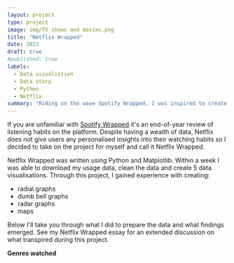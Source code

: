 ```yaml
---
layout: project
type: project
image: img/TV shows and movies.png
title: "Netflix Wrapped"
date: 2023
draft: true
#published: true
labels:
  - Data visualistion
  - Data story
  - Python
  - Netflix
summary: "Riding on the wave Spotify Wrapped, I was inspired to create 5 data visualisations which summarise my Netflix watching habits for 2023."
---
```

If you are unfamiliar with [Spotify Wrapped](https://en.wikipedia.org/wiki/Spotify_Wrapped) it's an end-of-year review of listening habits on the platform. Despite having a wealth of data, Netflix does not give users any personalised insights into their watching habits so I decided to take on the project for myself and call it Netflix Wrapped.

Netflix Wrapped was written using Python and Matplotlib. Within a week I was able to download my usage data, clean the data and create 5 data visualisations. Through this project, I gained experience with creating:
* radial graphs
* dumb bell graphs
* radar graphs
* maps

Below I'll take you through what I did to prepare the data and what findings emerged. See my Netflix Wrapped essay for an extended discussion on what transpired during this project.

**Genres watched**

<div style="display: flex; justify-content: center; align-items: center; height: 300vh;">
    <img width="400px" class="img-fluid" src="../img/netflix_genres.png">
</div>

<img width="600px" class="img-fluid" src="../img/netflix_genres.png">
Here I pulled the 27 genre categories used on the IMDB and categorised every title on my list into a primary genre and secondary genre where necessary. One title represents a unique TV show or Movie title. <\b> My top 5 favourite genres were Comedy, Documentary, Drama, Game-shows, with Thrillers, Crime and Animation tied for fifth place.                                                                                                                                                                                                                                 **Binge-watching 🍿** 

<div style="display: flex; justify-content: center; align-items: center; height: 100vh;">
    <img width="400px" class="rounded float-start pe-4" src="../img/netflix_radial_plot.png">
</div>

**Key Stats**                                                                                                                                - In 2023 I watched 450 unique titles.                                                                                                       - 67 of these were once-off shows or movies and 383 were episodes in a series.                                                               - Fastest watch time: 8 episodes in 1 day 🏁 

<div style="display: flex; justify-content: center; align-items: center; height: 100vh;">
    <img width="400px" class="rounded float-start pe-4" src="../img/netflix_fastest.png">
</div>

It’s well-known that many video streaming platforms like Netflix and Youtube are built to keep you watching so you could say binge-watching is a key marker of success for these platforms. And let’s just say the house always wins.
 
Binge-watching peaked in March for me, when I watched 3 different game shows from start to finish. In September my viewing peaked again with 55 titles watched, which coincided with the much-anticipated drop of the final season of _Sex Education_. When I looked deeper into why I watched 20 episodes of _Sex Education_ in September it was clear that after watching the 8 episodes of the final season I had a period of withdrawal about the show being over and proceeded to watch 12 more episodes from previous seasons. In my essay, I further discuss the pros and cons of the binge-watching strategy employed by Netflix. 
  
**Places I went with Netflix Airlines**  

<div style="display: flex; justify-content: center; align-items: center; height: 10vh;">
    <img width="400px" class="rounded float-start pe-2" src="../img/netflix_map (2).png">
</div>

I have always considered my taste in entertainment to be very diverse and global but I wondered if the data would match up. I think TV and movies are great ways to explore new perspectives and places with relative ease. For this visualization I categorized my viewing history based on the language and/or filming location of each title. Here I wanted to see what titles I watched that originated outside of Hollywood and the USA. I have managed to watch several South African (also known as Mzansi), Brazilian, and Kenyan titles but most bizarrely 2023 had been the year of Austrailian content for me and I watched 6 titles from down under. "                                                                                   


